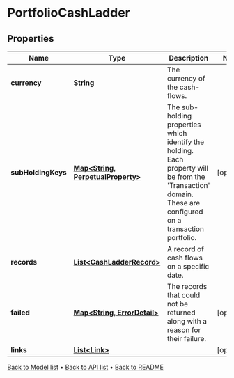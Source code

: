 

# PortfolioCashLadder


## Properties

| Name | Type | Description | Notes |
|------------ | ------------- | ------------- | -------------|
|**currency** | **String** | The currency of the cash-flows. |  |
|**subHoldingKeys** | [**Map&lt;String, PerpetualProperty&gt;**](PerpetualProperty.md) | The sub-holding properties which identify the holding. Each property will be from the &#39;Transaction&#39; domain. These are configured on a transaction portfolio. |  [optional] |
|**records** | [**List&lt;CashLadderRecord&gt;**](CashLadderRecord.md) | A record of cash flows on a specific date. |  |
|**failed** | [**Map&lt;String, ErrorDetail&gt;**](ErrorDetail.md) | The records that could not be returned along with a reason for their failure. |  [optional] |
|**links** | [**List&lt;Link&gt;**](Link.md) |  |  [optional] |



[Back to Model list](../README.md#documentation-for-models) &#8226; [Back to API list](../README.md#documentation-for-api-endpoints) &#8226; [Back to README](../README.md)


